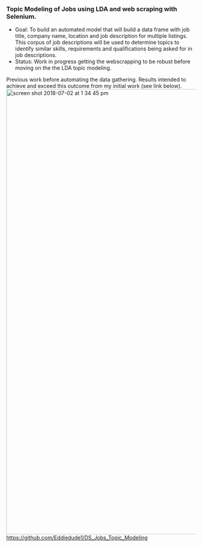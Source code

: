 ### Topic Modeling of Jobs using LDA and web scraping with Selenium. 
 - Goal: To build an automated model that will build a data frame with job title, company name, location and job description for multiple listings.  This corpus of job descriptions will be used to determine topics to identify similar skills, requirements and qualifications being asked for in job descriptions. 
 - Status:  Work in progress getting the webscrapping to be robust before moving on the the LDA topic modeling.

Previous work before automating the data gathering.  Results intended to achieve and exceed this outcome from my initial work (see link below). 
<img width="1184" alt="screen shot 2018-07-02 at 1 34 45 pm" src="https://user-images.githubusercontent.com/7989686/42180476-11bcdb00-7dfd-11e8-8c20-1e1885199812.png">  
https://github.com/Eddiedude1/DS_Jobs_Topic_Modeling
